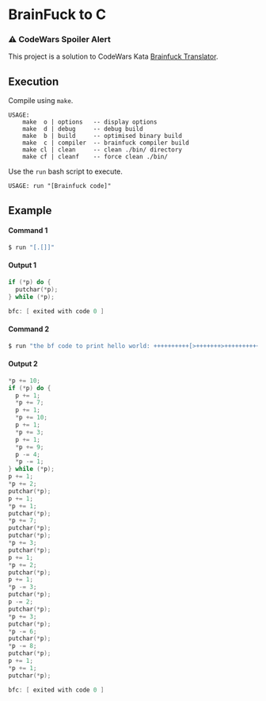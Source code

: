 # BrainFuck to C

### ⚠️ CodeWars Spoiler Alert

This project is a solution to CodeWars Kata [Brainfuck Translator](https://www.codewars.com/kata/58924f2ca8c628f21a0001a1).

## Execution
Compile using `make`.
```
USAGE:
    make  o | options   -- display options
    make  d | debug     -- debug build
    make  b | build     -- optimised binary build
    make  c | compiler  -- brainfuck compiler build
    make cl | clean     -- clean ./bin/ directory
    make cf | cleanf    -- force clean ./bin/
```

Use the `run` bash script to execute.
```
USAGE: run "[Brainfuck code]"
```

## Example
#### Command 1
```bash
$ run "[.[]]"
```
#### Output 1
```c
if (*p) do {
  putchar(*p);
} while (*p);

bfc: [ exited with code 0 ]
```

#### Command 2
```bash
$ run "the bf code to print hello world: ++++++++++[>+++++++>++++++++++>+++>+++++++++<<<<-]>++.>+.+++++++..+++.>++.>---.<<.+++.------.--------.>+."
```

#### Output 2
```c
*p += 10;
if (*p) do {
  p += 1;
  *p += 7;
  p += 1;
  *p += 10;
  p += 1;
  *p += 3;
  p += 1;
  *p += 9;
  p -= 4;
  *p -= 1;
} while (*p);
p += 1;
*p += 2;
putchar(*p);
p += 1;
*p += 1;
putchar(*p);
*p += 7;
putchar(*p);
putchar(*p);
*p += 3;
putchar(*p);
p += 1;
*p += 2;
putchar(*p);
p += 1;
*p -= 3;
putchar(*p);
p -= 2;
putchar(*p);
*p += 3;
putchar(*p);
*p -= 6;
putchar(*p);
*p -= 8;
putchar(*p);
p += 1;
*p += 1;
putchar(*p);

bfc: [ exited with code 0 ]
```
